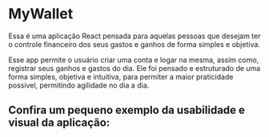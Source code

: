# MyWallet

Essa é uma aplicação React pensada para aquelas pessoas que desejam ter o controle financeiro dos seus gastos e ganhos de forma simples e objetiva.

Esse app permite o usuário criar uma conta e logar na mesma, assim como, registrar seus ganhos e gastos do dia. Ele foi pensado e estruturado de uma forma simples, objetiva e intuitiva, para permiter a maior praticidade possível, permitindo agilidade no dia a dia.

## Confira um pequeno exemplo da usabilidade e visual da aplicação:
